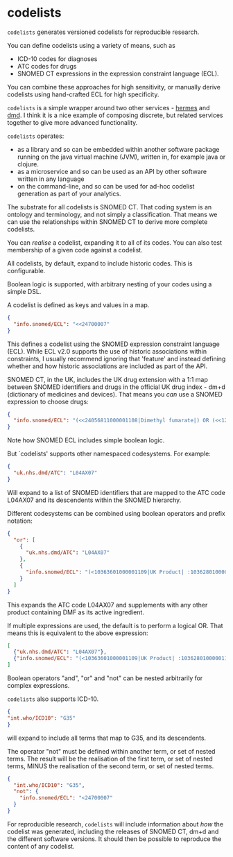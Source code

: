 # codelists

`codelists` generates versioned codelists for reproducible research.

You can define codelists using a variety of means, such as

* ICD-10 codes for diagnoses
* ATC codes for drugs
* SNOMED CT expressions in the expression constraint language (ECL).

You can combine these approaches for high sensitivity, or manually derive codelists using hand-crafted ECL for high
specificity.

`codelists` is a simple wrapper around two other services - [hermes](https://github.com/wardle/hermes)
and [dmd](https://github.com/wardle/dmd). I think it is a nice example of composing discrete, but related services
together to give more advanced functionality.

`codelists` operates:

* as a library and so can be embedded within another software package running on the java virtual machine (JVM), written
  in, for example java or clojure.
* as a microservice and so can be used as an API by other software written in any language
* on the command-line, and so can be used for ad-hoc codelist generation as part of your analytics.

The substrate for all codelists is SNOMED CT. That coding system is an ontology and terminology, and not simply a
classification. That means we can use the relationships within SNOMED CT to derive more complete codelists.

You can *realise* a codelist, expanding it to all of its codes. You can also test membership of a given code against a
codelist.

All codelists, by default, expand to include historic codes. This is configurable.

Boolean logic is supported, with arbitrary nesting of your codes using a simple DSL.

A codelist is defined as keys and values in a map.

```json
{
  "info.snomed/ECL": "<<24700007"
} 
```

This defines a codelist using the SNOMED expression constraint language (ECL). While ECL v2.0 supports the use of
historic associations within constraints, I usually recommend ignoring that 'feature' and instead defining whether and
how historic associations are included as part of the API.

SNOMED CT, in the UK, includes the UK drug extension with a 1:1 map between SNOMED identifiers and drugs in the official
UK drug index - dm+d
(dictionary of medicines and devices). That means you *can* use a SNOMED expression to choose drugs:

```json
{
  "info.snomed/ECL": "(<<24056811000001108|Dimethyl fumarate|) OR (<<12086301000001102|Tecfidera|) OR (<10363601000001109|UK Product| :10362801000001104|Has specific active ingredient| =<<724035008|Dimethyl fumarate|)"
}
```

Note how SNOMED ECL includes simple boolean logic.

But `codelists' supports other namespaced codesystems. For example:

```json
{
  "uk.nhs.dmd/ATC": "L04AX07"
}
```

Will expand to a list of SNOMED identifiers that are mapped to the ATC code L04AX07 and its descendents within the
SNOMED hierarchy.

Different codesystems can be combined using boolean operators and prefix notation:

```json
{
  "or": [
    {
      "uk.nhs.dmd/ATC": "L04AX07"
    },
    {
      "info.snomed/ECL": "(<10363601000001109|UK Product| :10362801000001104|Has specific active ingredient| =<<724035008|Dimethyl fumarate|)"
    }
  ]
}
```

This expands the ATC code L04AX07 and supplements with any other product containing DMF as its active ingredient.

If multiple expressions are used, the default is to perform a logical OR. That means this is equivalent to the above
expression:

```json
[
  {"uk.nhs.dmd/ATC": "L04AX07"},
  {"info.snomed/ECL": "(<10363601000001109|UK Product| :10362801000001104|Has specific active ingredient| =<<724035008|Dimethyl fumarate|)"}
]
```
Boolean operators "and", "or" and "not" can be nested arbitrarily for complex expressions.

`codelists` also supports ICD-10.

```json
{
"int.who/ICD10": "G35"
}
```

will expand to include all terms that map to G35, and its descendents.

The operator "not" must be defined within another term, or set of nested terms. 
The result will be the realisation of the first term, or set of nested terms, 
MINUS the realisation of the second term, or set of nested terms.

```json
{
  "int.who/ICD10": "G35",
  "not": {
    "info.snomed/ECL": "<24700007"
  }
}
```

For reproducible research, `codelists` will include information about *how* the codelist
was generated, including the releases of SNOMED CT, dm+d and the different software versions.
It should then be possible to reproduce the content of any codelist.  
